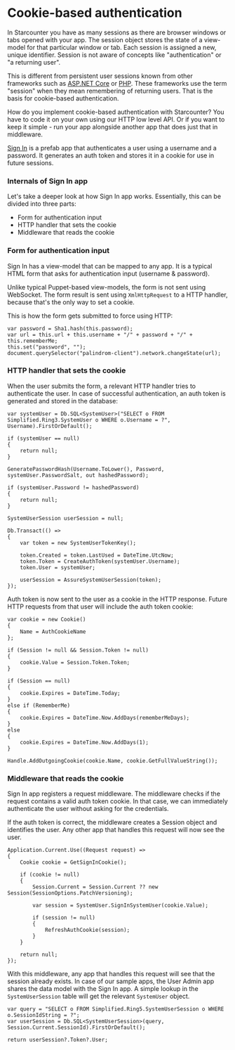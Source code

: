 # Cookie-based authentication

In Starcounter you have as many sessions as there are browser windows or tabs opened with your app. The session object stores the state of a view-model for that particular window or tab. Each session is assigned a new, unique identifier. Session is not aware of concepts like "authentication" or "a returning user".

This is different from persistent user sessions known from other frameworks such as [ASP.NET Core](https://docs.asp.net/en/latest/fundamentals/app-state.html) or [PHP](http://php.net/manual/en/book.session.php). These frameworks use the term "session" when they mean remembering of returning users. That is the basis for cookie-based authentication.

How do you implement cookie-based authentication with Starcounter? You have to code it on your own using our HTTP low level API. Or if you want to keep it simple - run your app alongside another app that does just that in middleware.

[Sign In](https://github.com/StarcounterApps/SignIn) is a prefab app that authenticates a user using a username and a password. It generates an auth token and stores it in a cookie for use in future sessions.

### Internals of Sign In app

Let's take a deeper look at how Sign In app works. Essentially, this can be divided into three parts:

* Form for authentication input
* HTTP handler that sets the cookie
* Middleware that reads the cookie

### Form for authentication input

Sign In has a view-model that can be mapped to any app. It is a typical HTML form that asks for authentication input \(username & password\).

Unlike typical Puppet-based view-models, the form is not sent using WebSocket. The form result is sent using `XmlHttpRequest` to a HTTP handler, because that's the only way to set a cookie.

This is how the form gets submitted to force using HTTP:



```
var password = Sha1.hash(this.password);
var url = this.url + this.username + "/" + password + "/" + this.rememberMe;
this.set("password", "");
document.querySelector("palindrom-client").network.changeState(url);
```

### HTTP handler that sets the cookie

When the user submits the form, a relevant HTTP handler tries to authenticate the user. In case of successful authentication, an auth token is generated and stored in the database:



```
var systemUser = Db.SQL<SystemUser>("SELECT o FROM Simplified.Ring3.SystemUser o WHERE o.Username = ?", Username).FirstOrDefault();

if (systemUser == null)
{
    return null;
}

GeneratePasswordHash(Username.ToLower(), Password, systemUser.PasswordSalt, out hashedPassword);

if (systemUser.Password != hashedPassword)
{
    return null;
}

SystemUserSession userSession = null;

Db.Transact(() =>
{
    var token = new SystemUserTokenKey();

    token.Created = token.LastUsed = DateTime.UtcNow;
    token.Token = CreateAuthToken(systemUser.Username);
    token.User = systemUser;

    userSession = AssureSystemUserSession(token);
});
```

Auth token is now sent to the user as a cookie in the HTTP response. Future HTTP requests from that user will include the auth token cookie:



```
var cookie = new Cookie()
{
    Name = AuthCookieName
};

if (Session != null && Session.Token != null)
{
    cookie.Value = Session.Token.Token;
}

if (Session == null)
{
    cookie.Expires = DateTime.Today;
}
else if (RememberMe)
{
    cookie.Expires = DateTime.Now.AddDays(rememberMeDays);
}
else
{
    cookie.Expires = DateTime.Now.AddDays(1);
}

Handle.AddOutgoingCookie(cookie.Name, cookie.GetFullValueString());
```

### Middleware that reads the cookie

Sign In app registers a request middleware. The middleware checks if the request contains a valid auth token cookie. In that case, we can immediately authenticate the user without asking for the credentials.

If the auth token is correct, the middleware creates a Session object and identifies the user. Any other app that handles this request will now see the user.



```
Application.Current.Use((Request request) =>
{
    Cookie cookie = GetSignInCookie();

    if (cookie != null)
    {
        Session.Current = Session.Current ?? new Session(SessionOptions.PatchVersioning);

        var session = SystemUser.SignInSystemUser(cookie.Value);

        if (session != null)
        {
            RefreshAuthCookie(session);
        }
    }

    return null;
});
```

With this middleware, any app that handles this request will see that the session already exists. In case of our sample apps, the User Admin app shares the data model with the Sign In app. A simple lookup in the `SystemUserSession` table will get the relevant `SystemUser` object.



```
var query = "SELECT o FROM Simplified.Ring5.SystemUserSession o WHERE o.SessionIdString = ?";
var userSession = Db.SQL<SystemUserSession>(query, Session.Current.SessionId).FirstOrDefault();

return userSession?.Token?.User;
```

